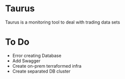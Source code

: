 # Taurus
Taurus is a monitoring tool to deal with trading data sets

# To Do

- Error creating Database
- Add Swagger
- Create on-prem terraformed infra
- Create separated DB cluster
